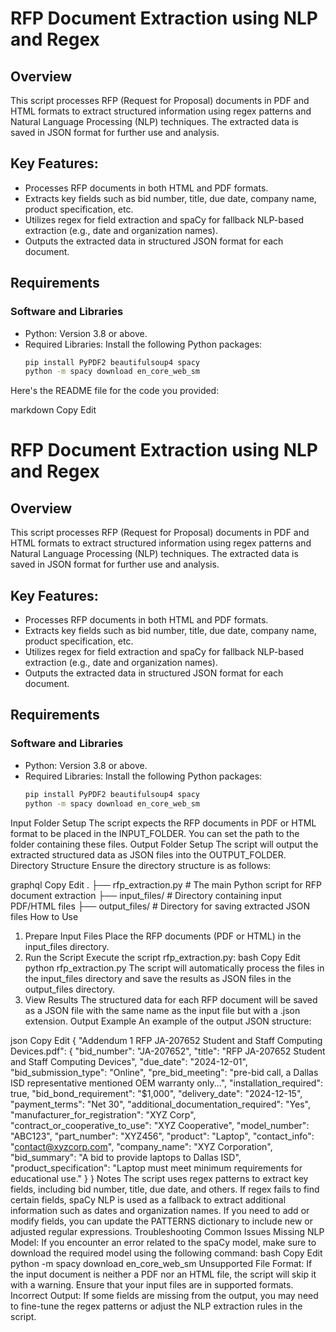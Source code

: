 # RFP Document Extraction using NLP and Regex

## Overview
This script processes RFP (Request for Proposal) documents in PDF and HTML formats to extract structured information using regex patterns and Natural Language Processing (NLP) techniques. The extracted data is saved in JSON format for further use and analysis.

## Key Features:
- Processes RFP documents in both HTML and PDF formats.
- Extracts key fields such as bid number, title, due date, company name, product specification, etc.
- Utilizes regex for field extraction and spaCy for fallback NLP-based extraction (e.g., date and organization names).
- Outputs the extracted data in structured JSON format for each document.

## Requirements

### Software and Libraries
- Python: Version 3.8 or above.
- Required Libraries: Install the following Python packages:
  ```bash
  pip install PyPDF2 beautifulsoup4 spacy
  python -m spacy download en_core_web_sm


Here's the README file for the code you provided:

markdown
Copy
Edit
# RFP Document Extraction using NLP and Regex

## Overview
This script processes RFP (Request for Proposal) documents in PDF and HTML formats to extract structured information using regex patterns and Natural Language Processing (NLP) techniques. The extracted data is saved in JSON format for further use and analysis.

## Key Features:
- Processes RFP documents in both HTML and PDF formats.
- Extracts key fields such as bid number, title, due date, company name, product specification, etc.
- Utilizes regex for field extraction and spaCy for fallback NLP-based extraction (e.g., date and organization names).
- Outputs the extracted data in structured JSON format for each document.

## Requirements

### Software and Libraries
- Python: Version 3.8 or above.
- Required Libraries: Install the following Python packages:
  ```bash
  pip install PyPDF2 beautifulsoup4 spacy
  python -m spacy download en_core_web_sm
Input Folder Setup
The script expects the RFP documents in PDF or HTML format to be placed in the INPUT_FOLDER. You can set the path to the folder containing these files.
Output Folder Setup
The script will output the extracted structured data as JSON files into the OUTPUT_FOLDER.
Directory Structure
Ensure the directory structure is as follows:

graphql
Copy
Edit
.
├── rfp_extraction.py             # The main Python script for RFP document extraction
├── input_files/                  # Directory containing input PDF/HTML files
├── output_files/                 # Directory for saving extracted JSON files
How to Use
1. Prepare Input Files
Place the RFP documents (PDF or HTML) in the input_files directory.
2. Run the Script
Execute the script rfp_extraction.py:
bash
Copy
Edit
python rfp_extraction.py
The script will automatically process the files in the input_files directory and save the results as JSON files in the output_files directory.
3. View Results
The structured data for each RFP document will be saved as a JSON file with the same name as the input file but with a .json extension.
Output Example
An example of the output JSON structure:

json
Copy
Edit
{
    "Addendum 1 RFP JA-207652 Student and Staff Computing Devices.pdf": {
        "bid_number": "JA-207652",
        "title": "RFP JA-207652 Student and Staff Computing Devices",
        "due_date": "2024-12-01",
        "bid_submission_type": "Online",
        "pre_bid_meeting": "pre-bid call, a Dallas ISD representative mentioned OEM warranty only...",
        "installation_required": true,
        "bid_bond_requirement": "$1,000",
        "delivery_date": "2024-12-15",
        "payment_terms": "Net 30",
        "additional_documentation_required": "Yes",
        "manufacturer_for_registration": "XYZ Corp",
        "contract_or_cooperative_to_use": "XYZ Cooperative",
        "model_number": "ABC123",
        "part_number": "XYZ456",
        "product": "Laptop",
        "contact_info": "contact@xyzcorp.com",
        "company_name": "XYZ Corporation",
        "bid_summary": "A bid to provide laptops to Dallas ISD",
        "product_specification": "Laptop must meet minimum requirements for educational use."
    }
}
Notes
The script uses regex patterns to extract key fields, including bid number, title, due date, and others.
If regex fails to find certain fields, spaCy NLP is used as a fallback to extract additional information such as dates and organization names.
If you need to add or modify fields, you can update the PATTERNS dictionary to include new or adjusted regular expressions.
Troubleshooting
Common Issues
Missing NLP Model:
If you encounter an error related to the spaCy model, make sure to download the required model using the following command:
bash
Copy
Edit
python -m spacy download en_core_web_sm
Unsupported File Format:
If the input document is neither a PDF nor an HTML file, the script will skip it with a warning. Ensure that your input files are in supported formats.
Incorrect Output:
If some fields are missing from the output, you may need to fine-tune the regex patterns or adjust the NLP extraction rules in the script.
